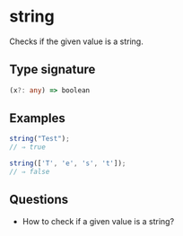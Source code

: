 # string

Checks if the given value is a string.

## Type signature

<!-- prettier-ignore-start -->
```typescript
(x?: any) => boolean
```
<!-- prettier-ignore-end -->

## Examples

<!-- prettier-ignore-start -->
```javascript
string("Test");
// ⇒ true
```

```javascript
string(['T', 'e', 's', 't']);
// ⇒ false
```
<!-- prettier-ignore-end -->

## Questions

- How to check if a given value is a string?
